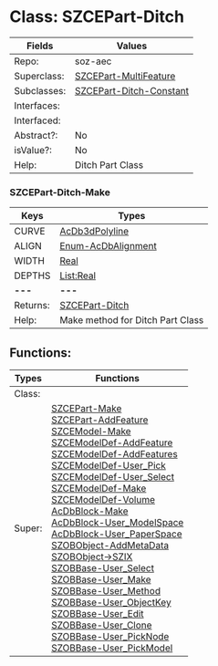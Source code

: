 
# Class:	SZCEPart-Ditch

| Fields | Values |
| --------- | --------- |
| Repo: | soz-aec |
| Superclass: | [SZCEPart-MultiFeature](SZCEPart-MultiFeature.html) |
| Subclasses: | [SZCEPart-Ditch-Constant](SZCEPart-Ditch-Constant.html) |
| Interfaces: |  |
| Interfaced: |  |
| Abstract?: | No |
| isValue?: | No |
| Help: | Ditch Part Class |

### SZCEPart-Ditch-Make

| Keys | Types |
| --------- | --------- |
| CURVE | [AcDb3dPolyline](AcDb3dPolyline.html) |
| ALIGN | [Enum-AcDbAlignment](Enum-AcDbAlignment.html) |
| WIDTH | [Real](Real.html) |
| DEPTHS | [List:Real](Real.html) |
| **---** | **---** |
| Returns: | [SZCEPart-Ditch](SZCEPart-Ditch.html) |
| Help: | Make method for Ditch Part Class |


## Functions:

| Types | Functions |
| --------- | --------- |
| Class: |  |
| Super: | [SZCEPart-Make](SZCEPart.html) <br> [SZCEPart-AddFeature](SZCEPart.html) <br> [SZCEModel-Make](SZCEModel.html) <br> [SZCEModelDef-AddFeature](SZCEModelDef.html) <br> [SZCEModelDef-AddFeatures](SZCEModelDef.html) <br> [SZCEModelDef-User_Pick](SZCEModelDef.html) <br> [SZCEModelDef-User_Select](SZCEModelDef.html) <br> [SZCEModelDef-Make](SZCEModelDef.html) <br> [SZCEModelDef-Volume](SZCEModelDef.html) <br> [AcDbBlock-Make](AcDbBlock.html) <br> [AcDbBlock-User_ModelSpace](AcDbBlock.html) <br> [AcDbBlock-User_PaperSpace](AcDbBlock.html) <br> [SZOBObject-AddMetaData](SZOBObject.html) <br> [SZOBObject->SZIX](SZOBObject.html) <br> [SZOBBase-User_Select](SZOBBase.html) <br> [SZOBBase-User_Make](SZOBBase.html) <br> [SZOBBase-User_Method](SZOBBase.html) <br> [SZOBBase-User_ObjectKey](SZOBBase.html) <br> [SZOBBase-User_Edit](SZOBBase.html) <br> [SZOBBase-User_Clone](SZOBBase.html) <br> [SZOBBase-User_PickNode](SZOBBase.html) <br> [SZOBBase-User_PickModel](SZOBBase.html) |


